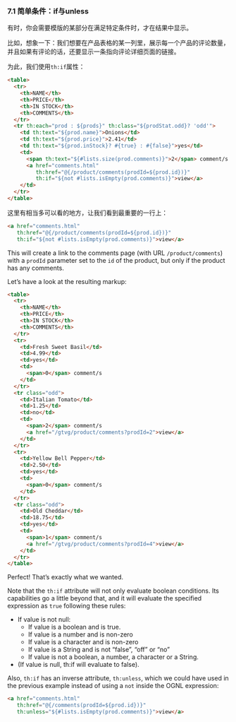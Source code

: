 ### 7.1 简单条件：if与unless

有时，你会需要模版的某部分在满足特定条件时，才在结果中显示。

比如，想象一下：我们想要在产品表格的某一列里，展示每一个产品的评论数量，并且如果有评论的话，还要显示一条指向评论详细页面的链接。

为此，我们使用`th:if`属性：
```html
<table>
  <tr>
    <th>NAME</th>
    <th>PRICE</th>
    <th>IN STOCK</th>
    <th>COMMENTS</th>
  </tr>
  <tr th:each="prod : ${prods}" th:class="${prodStat.odd}? 'odd'">
    <td th:text="${prod.name}">Onions</td>
    <td th:text="${prod.price}">2.41</td>
    <td th:text="${prod.inStock}? #{true} : #{false}">yes</td>
    <td>
      <span th:text="${#lists.size(prod.comments)}">2</span> comment/s
      <a href="comments.html" 
         th:href="@{/product/comments(prodId=${prod.id})}" 
         th:if="${not #lists.isEmpty(prod.comments)}">view</a>
    </td>
  </tr>
</table>
```
这里有相当多可以看的地方，让我们看到最重要的一行上：
```html
<a href="comments.html"
   th:href="@{/product/comments(prodId=${prod.id})}" 
   th:if="${not #lists.isEmpty(prod.comments)}">view</a>
```
This will create a link to the comments page (with URL `/product/comments`) with a `prodId` parameter set to the `id` of the product, but only if the product has any comments.

Let’s have a look at the resulting markup:
```html
<table>
  <tr>
    <th>NAME</th>
    <th>PRICE</th>
    <th>IN STOCK</th>
    <th>COMMENTS</th>
  </tr>
  <tr>
    <td>Fresh Sweet Basil</td>
    <td>4.99</td>
    <td>yes</td>
    <td>
      <span>0</span> comment/s
    </td>
  </tr>
  <tr class="odd">
    <td>Italian Tomato</td>
    <td>1.25</td>
    <td>no</td>
    <td>
      <span>2</span> comment/s
      <a href="/gtvg/product/comments?prodId=2">view</a>
    </td>
  </tr>
  <tr>
    <td>Yellow Bell Pepper</td>
    <td>2.50</td>
    <td>yes</td>
    <td>
      <span>0</span> comment/s
    </td>
  </tr>
  <tr class="odd">
    <td>Old Cheddar</td>
    <td>18.75</td>
    <td>yes</td>
    <td>
      <span>1</span> comment/s
      <a href="/gtvg/product/comments?prodId=4">view</a>
    </td>
  </tr>
</table>
```
Perfect! That’s exactly what we wanted.

Note that the `th:if` attribute will not only evaluate boolean conditions. Its capabilities go a little beyond that, and it will evaluate the specified expression as `true` following these rules:

- If value is not null:
	- If value is a boolean and is true.
	- If value is a number and is non-zero
	- If value is a character and is non-zero
	- If value is a String and is not “false”, “off” or “no”
	- If value is not a boolean, a number, a character or a String.
- (If value is null, th:if will evaluate to false).

Also, `th:if` has an inverse attribute, `th:unless`, which we could have used in the previous example instead of using a `not` inside the OGNL expression:
```html
<a href="comments.html"
   th:href="@{/comments(prodId=${prod.id})}" 
   th:unless="${#lists.isEmpty(prod.comments)}">view</a>
```
